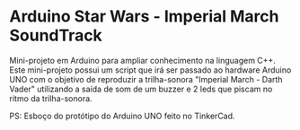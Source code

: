 # Arduino Star Wars - Imperial March SoundTrack

Mini-projeto em Arduino para ampliar conhecimento na linguagem C++. Este mini-projeto possui um script que irá ser passado ao hardware Arduino UNO com o objetivo de reproduzir a trilha-sonora "Imperial March - Darth Vader" utilizando a saída de som de um buzzer e 2 leds que piscam no ritmo da trilha-sonora.

PS: Esboço do protótipo do Arduino UNO feito no TinkerCad. 
